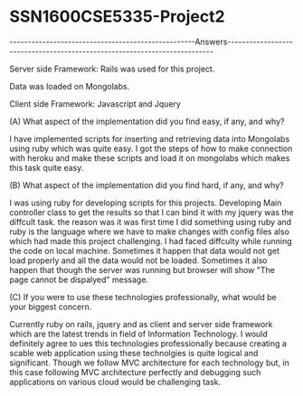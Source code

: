 # SSN1600CSE5335-Project2

---------------------------------------------------Answers--------------------------------------------------------------------------

Server side Framework: Rails was used for this project.

Data was loaded on Mongolabs.

Client side  Framework: Javascript and Jquery

(A) What aspect of the implementation did you find easy, if any, and why?

I have implemented scripts for inserting and retrieving data into Mongolabs using ruby which was quite easy. I got the steps of how to make connection with heroku and make  these scripts and load it on mongolabs which makes this task quite easy.

(B) What aspect of the implementation did you find hard, if any, and why?

I was using ruby for developing scripts for this projects. Developing Main controller class to get the results so that I can bind it with my jquery was the diffcult task. the reason was it was first time I did something using ruby and ruby is the language where we 
have to make changes with config files also which had made this project challenging.
I had faced diffculty while running the code on local machine. Sometimes it happen that data would not get load properly and all the data would not be loaded. Sometimes it also happen that though the server was running but browser will show "The page cannot be dispalyed" message.

(C) If you were to use these technologies professionally, what would be your biggest concern.

Currently ruby on rails, jquery and as client and server side framework which are the latest trends in field of Information Technology.
I would definitely agree to ues this technologies professionally because creating a scable web application using these technolgies is quite
logical and  significant. Though we follow MVC architecture for each technology but, in this case following MVC architecture perfectly and debugging such
applications on various cloud would be challenging task.
